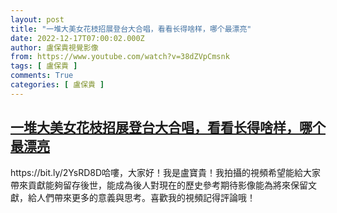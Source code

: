 ```yaml
---
layout: post
title: "一堆大美女花枝招展登台大合唱，看看长得啥样，哪个最漂亮"
date: 2022-12-17T07:00:02.000Z
author: 盧保貴視覺影像
from: https://www.youtube.com/watch?v=38dZVpCmsnk
tags: [ 盧保貴 ]
comments: True
categories: [ 盧保貴 ]
---
```

<!--1671260402000-->
[一堆大美女花枝招展登台大合唱，看看长得啥样，哪个最漂亮](https://www.youtube.com/watch?v=38dZVpCmsnk)
------

<div>
https://bit.ly/2YsRD8D哈嘍，大家好！我是盧寶貴！我拍攝的視頻希望能給大家帶來貢獻能夠留存後世，能成為後人對現在的歷史參考期待影像能為將來保留文獻，給人們帶來更多的意義與思考。喜歡我的視頻記得評論哦！
</div>
